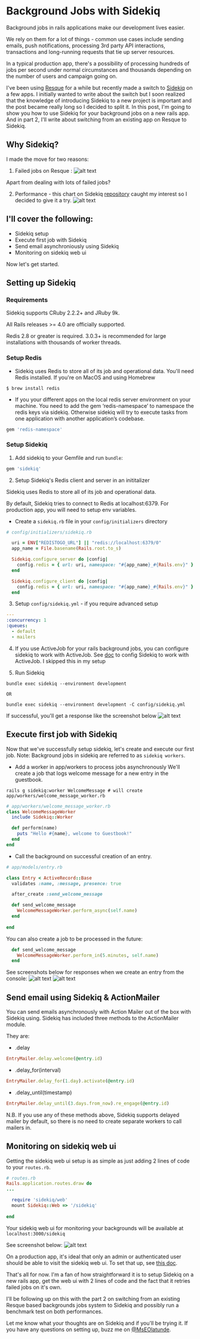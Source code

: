 # Background Jobs with Sidekiq
Background jobs in rails applications make our development lives easier. 

We rely on them for a lot of things - common use cases include sending emails, push notifications, processing 3rd party API interactions, transactions and long-running requests that tie up server resources.

In a typical production app, there's a possibility of processing hundreds of jobs per second under normal circumstances and thousands depending on the number of users and campaign going on.

I've been using [Resque](https://github.com/resque/resque) for a while but recently made a switch to [Sidekiq](https://github.com/mperham/sidekiq) on a few apps. I initially wanted to write about the switch but I soon realized that the knowledge of introducing Sidekiq to a new project is important and the post became really long so I decided to split it. In this post, I'm going to show you how to use Sidekiq for your background jobs on a new rails app. And in part 2, I'll write about switching from an existing app on Resque to Sidekiq.

## Why Sidekiq?
I made the move for two reasons:

  1. Failed jobs on Resque : 
![alt text][failedjobs]

[failedjobs]: ./images/resquefailedjobs.png "Failed jobs on Resque"

Apart from dealing with lots of failed jobs?
  
  2. Performance - this chart on  Sidekiq [repository](https://github.com/mperham/sidekiq#performance) caught my interest so I decided to give it a try.
![alt text][sidekiqperformance]

[sidekiqperformance]: ./images/sidekiqperformance.png "Performance"

## I'll cover the following:
  - Sidekiq setup
  - Execute first job with Sidekiq
  - Send email asynchroniously using Sidekiq
  - Monitoring on sidekiq web ui

Now let's get started.

## Setting up Sidekiq
### Requirements

Sidekiq supports CRuby 2.2.2+ and JRuby 9k.

All Rails releases >= 4.0 are officially supported.

Redis 2.8 or greater is required. 3.0.3+ is recommended for large installations with thousands of worker threads.

### Setup Redis
  - Sidekiq uses Redis to store all of its job and operational data. You'll need Redis installed. If you're on MacOS and using Homebrew

```
$ brew install redis
```

   - If you your different apps on the local redis server environment on your machine. You need to add the gem ‘redis-namespace’ to namespace the redis keys via sidekiq.  Otherwise sidekiq will try to execute tasks from one application with another application’s codebase.

```ruby
gem 'redis-namespace'
```

### Setup Sidekiq

  1. Add sidekiq to your Gemfile and run `bundle`:

```ruby
gem 'sidekiq'
```

  2. Setup Sidekiq's Redis client and server in an inititalizer

Sidekiq uses Redis to store all of its job and operational data.

By default, Sidekiq tries to connect to Redis at localhost:6379. For production app, you will need to setup env variables.
  
  - Create a `sidekiq.rb` file in your  `config/initializers` directory

```ruby
# config/initializers/sidekiq.rb

  uri = ENV["REDISTOGO_URL"] || "redis://localhost:6379/0"
  app_name = File.basename(Rails.root.to_s)

  Sidekiq.configure_server do |config|
    config.redis = { url: uri, namespace: "#{app_name}_#{Rails.env}" }
  end

  Sidekiq.configure_client do |config|
    config.redis = { url: uri, namespace: "#{app_name}_#{Rails.env}" }
  end

```

  3. Setup `config/sidekiq.yml` - if you require advanced setup

```yaml
---
:concurrency: 1
:queues:
  - default
  - mailers
```

  4. If you use ActiveJob for your rails background jobs, you can configure sidekiq to work with ActiveJob. See [doc](https://github.com/mperham/sidekiq/wiki/Active+Job) to config Sidekiq to work with ActiveJob. I skipped this in my setup


  5. Run Sidekiq

```
bundle exec sidekiq --environment development

OR

bundle exec sidekiq --environment development -C config/sidekiq.yml

```
If successful, you'll get a response like the screenshot below
![alt text][sidekiq-exec-screenshot]

[sidekiq-exec-screenshot]: ./images/sidekiq-exec-screenshot.png "Sidekiq exec screenshot"

## Execute first job with Sidekiq

Now that we've successfully setup sidekiq, let's create and execute our first job. Note: Background jobs in sidekiq are referred to as `sidekiq workers`. 

  - Add a worker in app/workers to process jobs asynchronously
  We'll create a job that logs welcome message for a new entry in the guestbook.
```
rails g sidekiq:worker WelcomeMessage # will create app/workers/welcome_message_worker.rb
```

```ruby
# app/workers/welcome_message_worker.rb
class WelcomeMessageWorker
  include Sidekiq::Worker

  def perform(name)
    puts "Hello #{name}, welcome to Guestbook!"
  end
end

```

  - Call the background on successful creation of an entry.

```ruby
# app/models/entry.rb

class Entry < ActiveRecord::Base
  validates :name, :message, presence: true

  after_create :send_welcome_message

  def send_welcome_message
    WelcomeMessageWorker.perform_async(self.name)
  end
  
end
```

You can also create a job to be processed in the future:

```ruby
  def send_welcome_message
    WelcomeMessageWorker.perform_in(5.minutes, self.name)
  end
```
See screenshots below for responses when we create an entry from the console:
![alt text][new-entry-screenshot]
![alt text][sidekiq-response-screenshot]

[new-entry-screenshot]: ./images/new-entry-screenshot.png "New entry on console screenshot"
[sidekiq-response-screenshot]: ./images/sidekiq-response-screenshot.png "Sidekiq response screenshot"


## Send email using Sidekiq & ActionMailer

You can send emails asynchronously with Action Mailer out of the box with Sidekiq using. Sidekiq has included three methods to the ActionMailer module.

They are:

 - .delay
```ruby
EntryMailer.delay.welcome(@entry.id)
```

  - .delay_for(interval)
```ruby
EntryMailer.delay_for(1.day).activate(@entry.id)
```
 
 - .delay_until(timestamp)
```ruby
EntryMailer.delay_until(3.days.from_now).re_engage(@entry.id)
```

N.B. If you use any of these methods above, Sidekiq supports delayed mailer by default, so there is no need to create separate workers to call mailers in.

## Monitoring on sidekiq web ui

Getting the sidekiq web ui setup is as simple as just adding 2 lines of code to your `routes.rb`.

```ruby
# routes.rb
Rails.application.routes.draw do
...

  require 'sidekiq/web'
  mount Sidekiq::Web => '/sidekiq'
  
end
```
Your sidekiq web ui for monitoring your backgrounds will be available at `localhost:3000/sidekiq`

See screenshot below:
![alt text][sidekiq-web-ui]

[sidekiq-web-ui]: ./images/sidekiq-web-ui.png "Sidekiq-web-ui"

On a production app, it's ideal that only an admin or authenticated user should be able to visit the sidekiq web ui. To set that up, see [this doc](https://github.com/mperham/sidekiq/wiki/Monitoring#authentication).

That's all for now. I'm a fan of how straightforward it is to setup Sidekiq on a new rails app, get the web ui with 2 lines of code and the fact that it retries failed jobs on it's own. 

I'll be following up on this with the part 2 on switching from an existing Resque based backgrounds jobs system to Sidekiq and possibly run a benchmark test on both performances.

Let me know what your thoughts are on Sidekiq and if you'll be trying it. If you have any questions on setting up, buzz me on [@MsEOlatunde](https://twitter.com/MsEOlatunde). 


